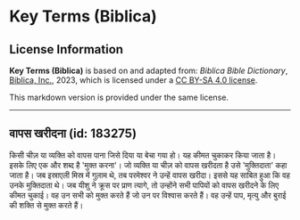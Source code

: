 # Key Terms (Biblica)

## License Information

**Key Terms (Biblica)** is based on and adapted from: _Biblica Bible Dictionary_, [Biblica, Inc.](https://www.biblica.com/), 2023, which is licensed under a [CC BY-SA 4.0 license](https://creativecommons.org/licenses/by-sa/4.0/legalcode.en).

This markdown version is provided under the same license.



--------------------------------

## वापस खरीदना (id: 183275)

किसी चीज़ या व्यक्ति को वापस पाना जिसे दिया या बेचा गया हो। यह कीमत चुकाकर किया जाता है। इसके लिए एक और शब्द है 'मुक्त करना'। जो व्यक्ति या चीज़ को वापस खरीदता है उसे 'मुक्तिदाता' कहा जाता है। जब इस्राएली मिस्र में गुलाम थे, तब परमेश्वर ने उन्हें वापस खरीदा। इससे यह साबित हुआ कि वह उनके मुक्तिदाता थे। जब यीशु ने क्रूस पर प्राण त्यागे, तो उन्होंने सभी पापियों को वापस खरीदने के लिए कीमत चुकाई। वह उन सभी को मुक्त करते हैं जो उन पर विश्वास करते हैं। वह उन्हें पाप, मृत्यु और बुराई की शक्ति से मुक्त करते हैं।


